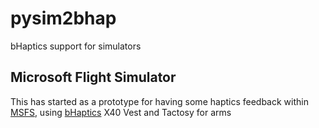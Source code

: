 # pysim2bhap
bHaptics support for simulators
## Microsoft Flight Simulator
This has started as a prototype for having some haptics feedback within [MSFS](https://www.flightsimulator.com/), using [bHaptics](https://www.bhaptics.com/) X40 Vest and Tactosy for arms
